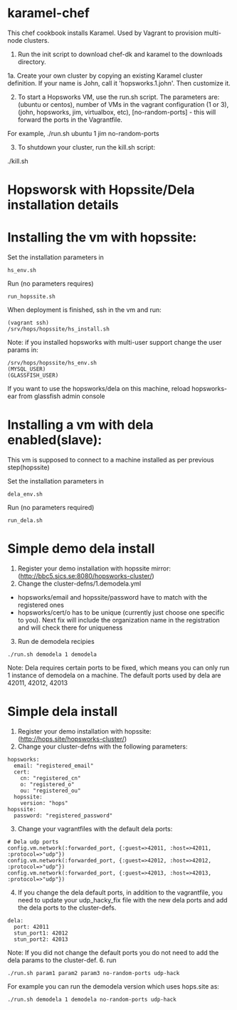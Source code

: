 # karamel-chef
This chef cookbook installs Karamel. Used by Vagrant to provision multi-node clusters.



1. Run the init script to download chef-dk and karamel to the downloads directory.

1a. Create your own cluster by copying an existing Karamel cluster definition. If your name is John, call it 'hopsworks.1.john'. Then customize it. 

2. To start a Hopsworks VM, use the run.sh script. The parameters are: <operating sys>(ubuntu or centos), number of VMs in the vagrant configuration (1 or 3),  <cluster-postfix-name> (john, hopsworks, jim, virtualbox, etc), [no-random-ports]  - this will forward the ports in the Vagrantfile.

For example,
./run.sh ubuntu 1 jim no-random-ports

3. To shutdown your cluster, run the kill.sh script:

./kill.sh 

# Hopsworsk with Hopssite/Dela installation details
# Installing the vm with hopssite:
Set the installation parameters in
```
hs_env.sh
```
Run (no parameters requires)
```
run_hopssite.sh
```
When deployment is finished, ssh in the vm and run:
```
(vagrant ssh)
/srv/hops/hopssite/hs_install.sh
```
Note: if you installed hopsworks with multi-user support change the user params in:
```
/srv/hops/hopssite/hs_env.sh
(MYSQL_USER)
(GLASSFISH_USER)
```
If you want to use the hopsworks/dela on this machine, reload hopsworks-ear from glassfish admin console
# Installing a vm with dela enabled(slave):
This vm is supposed to connect to a machine installed as per previous step(hopssite)

Set the installation parameters in
```
dela_env.sh
```
Run (no parameters required)
```
run_dela.sh
```

# Simple demo dela install
1. Register your demo installation with hopssite mirror: (http://bbc5.sics.se:8080/hopsworks-cluster/)
2. Change the cluster-defns/1.demodela.yml
  * hopsworks/email and hopssite/password have to match with the registered ones
  * hopsworks/cert/o has to be unique (currently just choose one specific to you). Next fix will include the organization name in the registration and will check there for uniqueness
3. Run de demodela recipies
```
./run.sh demodela 1 demodela
```
Note: Dela requires certain ports to be fixed, which means you can only run 1 instance of demodela on a machine. The default ports used by dela are 42011, 42012, 42013

# Simple dela install
1. Register your demo installation with hopssite: (http://hops.site/hopsworks-cluster/)
2. Change your cluster-defns with the following parameters:
```
hopsworks:
  email: "registered_email"
  cert:
    cn: "registered_cn"
    o: "registered_o"
    ou: "registered_ou"
  hopssite:
    version: "hops"
hopssite:
  password: "registered_password"
```
3. Change your vagrantfiles with the default dela ports:
```
# Dela udp ports
config.vm.network(:forwarded_port, {:guest=>42011, :host=>42011, :protocol=>"udp"})
config.vm.network(:forwarded_port, {:guest=>42012, :host=>42012, :protocol=>"udp"})
config.vm.network(:forwarded_port, {:guest=>42013, :host=>42013, :protocol=>"udp"})
```
4. If you change the dela default ports, in addition to the vagrantfile, you need to update your udp_hacky_fix file with the new dela ports and add the dela ports to the cluster-defs.
```
dela:
  port: 42011
  stun_port1: 42012
  stun_port2: 42013
```
Note: If you did not change the default ports you do not need to add the dela params to the cluster-def.
6. run
```
./run.sh param1 param2 param3 no-random-ports udp-hack
```
For example you can run the demodela version which uses hops.site as:
```
./run.sh demodela 1 demodela no-random-ports udp-hack
```
